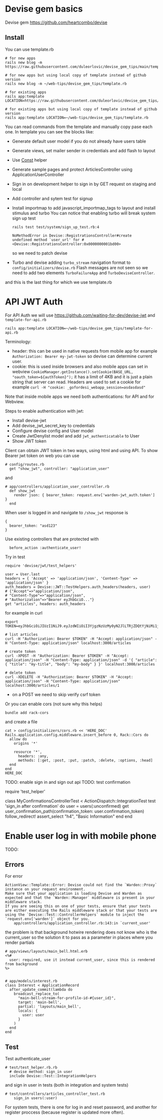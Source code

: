 # Devise gem basics

Devise gem https://github.com/heartcombo/devise

## Install

You can use template.rb
```
# for new apps
rails new blog -m https://raw.githubusercontent.com/duleorlovic/devise_gem_tips/main/template.rb

# for new apps but using local copy of template instead of github version
rails new blog -m ~/web-tips/devise_gem_tips/template.rb

# for existing apps
rails app:template LOCATION=https://raw.githubusercontent.com/duleorlovic/devise_gem_tips/main/template.rb

# for existing apps but using local copy of template instead of github version
rails app:template LOCATION=~/web-tips/devise_gem_tips/template.rb
```

You can read commands from the template and manually copy pase each one.
In template you can see the blocks like:

* Generate default user model if you do not already have users table
* Generate views, set mailer sender in credentials and add flash to layout
* Use [Const](https://github.com/duleorlovic/rails_helpers_and_const/blob/main/config/initializers/const.rb) helper
* Generate sample pages and protect ArticlesController using ApplicationUserController
* Sign in on development helper to sign in by GET request on staging and local
* Add controller and sytem test for signup
* Install importmap to add javascript_importmap_tags to layout and install
  stimulus and turbo
  You can notice that enabling turbo will break system sign up test

  ```
  rails test test/system/sign_up_test.rb:4

  NoMethodError in Devise::RegistrationsController#create
  undefined method `user_url' for #<Devise::RegistrationsController:0x0000000001bd00>
  ```
  so we need to patch devise

* Turbo and devise adding `turbo_stream` navigation format to
  `config/initializers/devise.rb`
  Flash messages are not seen so we need to add two elements `TurboFailureApp`
  and `TurboDeviseController`.

and this is the last thing for which we use template.rb

# API JWT Auth

For API Auth we will use https://github.com/waiting-for-dev/devise-jwt
and `template-for-api.rb`

```
rails app:template LOCATION=~/web-tips/devise_gem_tips/template-for-api.rb
```

Terminology:
* header: this can be used in native requests from mobile app for example
  `Authorization: Bearer my-jwt-token` so devise can determine current user.
* cookie: this is used inside browsers and also mobile apps can set in webview
  `CookieManager.getInstance().setCookie(BASE_URL, "oauth_token=${authToken}");`
  it has a limit of 4KB and it is just a plain string that server can read.
  Headers are used to set a cookie for example `curl -H "cookie:
  _gofordesi_webapp_session=asdasdasd"`

Note that inside mobile apps we need both authentications: for API and for
Webview.

Steps to enable authentication with jwt:

* Install devise-jwt
* Add devise_jwt_secret_key to credentials
* Configure devise config and User model
* Create JwtDenylist model and add `jwt_authenticatable` to User
* Show JWT token

Client can obtain JWT token in two ways, using html and using API.
To show Bearer jwt token on web you can use
```
# config/routes.rb
  get "show_jwt", controller: "application_user"
```
and
```
# app/controllers/application_user_controller.rb
  def show_jwt
    render json: { bearer_token: request.env['warden-jwt_auth.token'] }
  end
```

When user is logged in and navigate to `/show_jwt` response is
```
{
  bearer_token: "asd123"
}
```

Use existing controllers that are protected with
```
  before_action :authenticate_user!
```

Try in test
```
require 'devise/jwt/test_helpers'

user = User.last
headers = { 'Accept' => 'application/json', 'Content-Type' => 'application/json' }
auth_headers = Devise::JWT::TestHelpers.auth_headers(headers, user)
# {"Accept"=>"application/json",
# "Content-Type"=>"application/json",
# "Authorization"=>"Bearer eyJhbGciO..."}
get "articles", headers: auth_headers
```
for example in curl
```
export TOKEN=eyJhbGciOiJIUzI1NiJ9.eyJzdWIiOiI3YjgzNzUzMy0yN2JlLTRjZDQtYjNiMi1jMjY3M2UxZjQ1NjgiLCJzY3AiOiJ1c2VyIiwiYXVkIjpudWxsLCJpYXQiOjE2NTQxNTU1MDUsImV4cCI6MTY1NDE1OTEwNSwianRpIjoiOWY1OWUzODEtYzEwNy00YWMwLWI0YjMtMTQ5YjU3ODg5MzFmIn0.hB367AnlJhIaNjXAkSwWjszWYg8uRqDwtBgynSo36SQ

# list articles
curl -H "Authorization: Bearer $TOKEN" -H "Accept: application/json" -H "Content-Type: application/json" localhost:3000/articles

# create token
curl -XPOST -H "Authorization: Bearer $TOKEN" -H "Accept: application/json" -H "Content-Type: application/json" -d '{ "article": { "title": "my-title", "body": "my-body" } }' localhost:3000/articles

# delete token
curl -XDELETE -H "Authorization: Bearer $TOKEN" -H "Accept: application/json" -H "Content-Type: application/json" localhost:3000/articles/1
```
* on a POST we need to skip verify csrf token

Or you can enable cors (not sure why this helps)

```
bundle add rack-cors
```
and create a file
```
cat > config/initializers/cors.rb << 'HERE_DOC'
Rails.application.config.middleware.insert_before 0, Rack::Cors do
  allow do
    origins '*'

    resource '*',
      headers: :any,
      methods: [:get, :post, :put, :patch, :delete, :options, :head]
  end
end
HERE_DOC
```


TODO: enable sign in and sign out api
TODO: test confirmation

require 'test_helper'

class MyConfirmationsControllerTest < ActionDispatch::IntegrationTest
  test 'sign_in after confirmation' do
    user = users(:unconfirmed)
    get user_confirmation_path(confirmation_token: user.confirmation_token)
    follow_redirect!
    assert_select "h4", "Basic Information"
  end
end

# Enable user log in with mobile phone

TODO:

## Errors

For error

```
ActionView::Template::Error: Devise could not find the `Warden::Proxy` instance on your request environment.
Make sure that your application is loading Devise and Warden as expected and that the `Warden::Manager` middleware is present in your middleware stack.
If you are seeing this on one of your tests, ensure that your tests are either executing the Rails middleware stack or that your tests are using the `Devise::Test::ControllerHelpers` module to inject the `request.env['warden']` object for you.
    app/controllers/application_controller.rb:143:in `current_user'
```

the problem is that background hotwire rendering does not know who is the
current_user so the solution it to pass as a parameter in places where you
render partials

```
# app/views/layouts/main_bell.html.erb
<%#
  user: required, use it instead current_user, since this is rendered from background
%>


# app/models/interest.rb
class Interest < ApplicationRecord
  after_update_commit(lambda do
    broadcast_replace_to(
      "main-bell-stream-for-profile-id-#{user_id}",
      target: 'main-bell',
      partial: 'layouts/main_bell',
      locals: {
        user: user
      }
    )
  end
end
```


## Test

Test authenticate_user

```
# test/test_helper.rb.rb
  # devise method: sign_in user
  include Devise::Test::IntegrationHelpers
```
and sign in user in tests (both in integration and system tests)
```
# test/controllers/articles_controller_test.rb
    sign_in users(:user)
```

For system tests, there is one for log in and reset password, and another for
register proccess (because register is updated more often).

